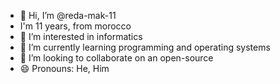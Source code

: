 - 👋 Hi, I’m @reda-mak-11
- I'm 11 years, from morocco
- 👀 I’m interested in informatics
- 🌱 I’m currently learning programming and operating systems
- 💞️ I’m looking to collaborate on an open-source
- 😄 Pronouns: He, Him

<!---
reda-mak-11/reda-mak-11 is a ✨ special ✨ repository because its `README.md` (this file) appears on your GitHub profile.
You can click the Preview link to take a look at your changes.
--->
